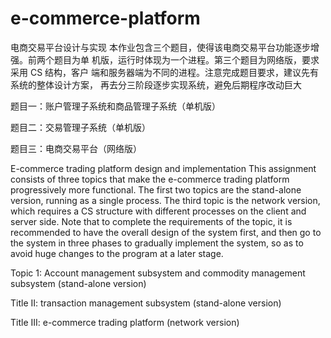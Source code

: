 # e-commerce-platform
电商交易平台设计与实现
本作业包含三个题目，使得该电商交易平台功能逐步增强。前两个题目为单 机版，运行时体现为一个进程。第三个题目为网络版，要求采用 CS 结构，客户 端和服务器端为不同的进程。注意完成题目要求，建议先有系统的整体设计方案， 再去分三阶段逐步实现系统，避免后期程序改动巨大

题目一：账户管理子系统和商品管理子系统（单机版）


题目二：交易管理子系统（单机版）


题目三：电商交易平台（网络版）

E-commerce trading platform design and implementation
This assignment consists of three topics that make the e-commerce trading platform progressively more functional. The first two topics are the stand-alone version, running as a single process. The third topic is the network version, which requires a CS structure with different processes on the client and server side. Note that to complete the requirements of the topic, it is recommended to have the overall design of the system first, and then go to the system in three phases to gradually implement the system, so as to avoid huge changes to the program at a later stage.

Topic 1: Account management subsystem and commodity management subsystem (stand-alone version)


Title II: transaction management subsystem (stand-alone version)


Title III: e-commerce trading platform (network version)
